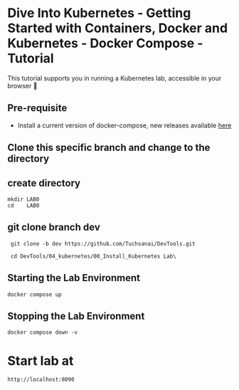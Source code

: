 # Dive Into Kubernetes - Getting Started with Containers, Docker and Kubernetes - Docker Compose - Tutorial

This tutorial supports you in running a Kubernetes lab, accessible in your browser 🚀

## Pre-requisite

* Install a current version of docker-compose, new releases available [here](https://github.com/docker/compose/releases)

## Clone this specific branch and change to the directory


## create directory

   
    mkdir LAB0
    cd    LAB0
    

## git clone branch dev
    
    
   ```
    git clone -b dev https://github.com/Tuchsanai/DevTools.git
   ```
   
   ```   
    cd DevTools/04_kubernetes/00_Install_Kubernetes Lab\
   ```



## Starting the Lab Environment 

```
docker compose up
```


 
## Stopping the Lab Environment

```
docker compose down -v
```



# Start lab at

```
http://localhost:8090
```